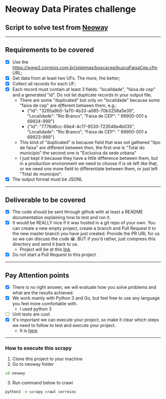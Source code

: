 # Neoway Data Pirates challenge

## Script to solve test from [Neoway](https://github.com/NeowayLabs/jobs/blob/master/datapirates/challengePirates.md)

---

## Requirements to be covered

- [X] Use the https://www2.correios.com.br/sistemas/buscacep/buscaFaixaCep.cfm URL;
- [X] Get data from at least two UFs. The more, the better;
- [X] Collect all records for each UF;
- [X] Each record must contain at least 3 fields: "localidade", "faixa de cep" and a generated "id". Do not let duplicate records in your output file;
  - There are some "duplicated" but only on "localidade" because some "faixa de cep" are different between them, e.g.:
    - {"Id": "3265a9b5-1a70-4b33-a085-70b3258a5e39", "Localidade": "Rio Branco", "Faixa de CEP": " 69900-001 a 69924-999"}
    - {"Id": "7776d6cc-66e4-4c17-9530-723546e4b035", "Localidade": "Rio Branco", "Faixa de CEP": " 69900-001 a 69923-999"}
  - This kind of "duplicated" is because field that was not gathered "tipo de faixa" are different between then, the first one is "Total do município" the second one is "Exclusiva da sede urbana"
  - I just kept it because they have a little difference between them, but in a production environment we need to choose if is ok left like that, or we need one more field to differentiate between them, or just left "Total do município".
- [X] The output format must be JSONL

---

## Deliverable to be covered

- [X] The code should be sent through github with at least a README documentation explaining how to test and run it.
- [X] It would be REALLY nice if it was hosted in a git repo of your own. You can create a new empty project, create a branch and Pull Request it to the new master branch you have just created. Provide the PR URL for us so we can discuss the code 😁. BUT if you'd rather, just compress this directory and send it back to us.
  - Project will be at this [link](https://github.com/Oracy/neoway)
- [X] Do not start a Pull Request to this project.

---

## Pay Attention points

- [X] There is no right answer, we will evaluate how you solve problems and what are the results achieved.
- [X] We work mainly with Python 3 and Go, but feel free to use any language you feel more comfortable with.
  - I used python 3
- [ ] Unit tests are cool.
- [X] It's important we can execute your project, so make it clear which steps we need to follow to test and execute your project.
  - It is [here]()

---

### How to execute this scrapy

1. Clone this project to your machine
2. Go to neoway folder

```bash
cd neoway
```

3. Run command below to crawl

```bash
python3 -m scrapy crawl correios
```